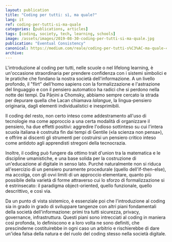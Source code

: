 ```yaml
---
layout: publication
title: "Coding per tutti: sì, ma quale?"
lang: it
ref: coding-per-tutti-si-ma-quale
categories: [publications, articles]
tags: [coding, society, tech, learning, schools]
image: /assets/images/2019-08-30-coding-per-tutti-si-ma-quale.jpg
publication: "Eventual Consistency"
canonical: https://medium.com/reale/coding-per-tutti-s%C3%AC-ma-quale-4fe5cb007778
archive:
---
```


L'introduzione al coding per tutti, nelle scuole o nel lifelong learning, è un'occasione straordinaria per prendere confidenza con i sistemi simbolici e le pratiche che fondano la nostra società dell'informazione. A un livello profondo, il "flirt" dell'homo sapiens con la formalizzazione e l'astrazione del linguaggio e con il pensiero automatico ha radici che si perdono nella notte dei tempi. Da Pāṇini a Chomsky, abbiamo sempre cercato la strada per depurare quella che Lacan chiamava *lalangue*, la lingua-pensiero originaria, dagli elementi individualistici e inesprimibili.

Il coding del resto, non certo inteso come addestramento all'uso di tecnologie ma come approccio a una certa modalità di organizzare il pensiero, ha due effetti positivi: aggredire l'odioso sottinteso su cui l'intera scuola italiana è costruita fin dai tempi di Gentile («la scienza non pensa»), e offrire ai discenti gli strumenti per costruirsi un pensiero critico inteso come antidoto agli apprendisti stregoni della tecnocrazia.

Inoltre, il coding può fungere da ottimo trait d'union tra la matematica e le discipline umanistiche, e una base solida per la costruzione di un'educazione al digitale in senso lato. Purché naturalmente non si riduca all'esercizio di un pensiero puramente procedurale (quello dell'if-then-else), ma accolga, con gli ovvi limiti di un approccio elementare, quanto più possibile della varietà di forme attraverso cui lo sforzo di formalizzazione si è estrinsecato: il paradigma object-oriented, quello funzionale, quello descrittivo, e così via.

Da un punto di vista sistemico, è essenziale poi che l'introduzione al coding sia in grado in grado di sviluppare tangenze con altri piani fondamentali della società dell'informazione: primi tra tutti sicurezza, privacy, governance, infrastruttura. Questi piani sono intrecciati al coding in maniera così profonda, lo definiscono e a loro volta ne sono definiti, che prescinderne costituirebbe in ogni caso un arbitrio e rischierebbe di dare un'idea falsa della natura e del ruolo del coding stesso nella società digitale.
